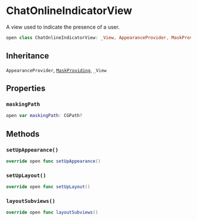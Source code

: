# ChatOnlineIndicatorView

A view used to indicate the presence of a user.

``` swift
open class ChatOnlineIndicatorView: _View, AppearanceProvider, MaskProviding 
```

## Inheritance

`AppearanceProvider`, [`MaskProviding`](/MaskProviding), `_View`

## Properties

### `maskingPath`

``` swift
open var maskingPath: CGPath? 
```

## Methods

### `setUpAppearance()`

``` swift
override open func setUpAppearance() 
```

### `setUpLayout()`

``` swift
override open func setUpLayout() 
```

### `layoutSubviews()`

``` swift
override open func layoutSubviews() 
```
